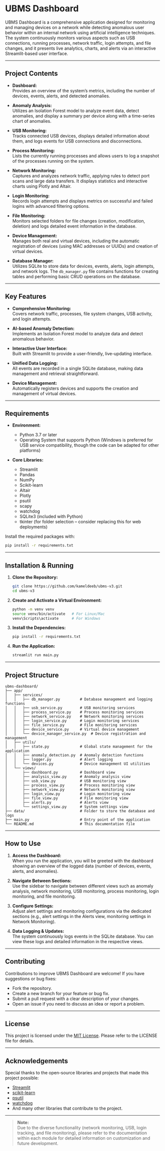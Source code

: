 
# UBMS Dashboard

UBMS Dashboard is a comprehensive application designed for monitoring and managing devices on a network while detecting anomalous user behavior within an internal network using artificial intelligence techniques. The system continuously monitors various aspects such as USB connections, running processes, network traffic, login attempts, and file changes, and it presents live analytics, charts, and alerts via an interactive Streamlit-based user interface.

---

## Project Contents

- **Dashboard:**  
  Provides an overview of the system’s metrics, including the number of devices, events, alerts, and detected anomalies.

- **Anomaly Analysis:**  
  Utilizes an Isolation Forest model to analyze event data, detect anomalies, and display a summary per device along with a time-series chart of anomalies.

- **USB Monitoring:**  
  Tracks connected USB devices, displays detailed information about them, and logs events for USB connections and disconnections.

- **Process Monitoring:**  
  Lists the currently running processes and allows users to log a snapshot of the processes running on the system.

- **Network Monitoring:**  
  Captures and analyzes network traffic, applying rules to detect port scans and large data transfers. It displays statistics and interactive charts using Plotly and Altair.

- **Login Monitoring:**  
  Records login attempts and displays metrics on successful and failed logins with advanced filtering options.

- **File Monitoring:**  
  Monitors selected folders for file changes (creation, modification, deletion) and logs detailed event information in the database.

- **Device Management:**  
  Manages both real and virtual devices, including the automatic registration of devices (using MAC addresses or UUIDs) and creation of virtual devices.

- **Database Manager:**  
  Utilizes SQLite to store data for devices, events, alerts, login attempts, and network logs. The `db_manager.py` file contains functions for creating tables and performing basic CRUD operations on the database.

---

## Key Features

- **Comprehensive Monitoring:**  
  Covers network traffic, processes, file system changes, USB activity, and login attempts.

- **AI-based Anomaly Detection:**  
  Implements an Isolation Forest model to analyze data and detect anomalous behavior.

- **Interactive User Interface:**  
  Built with Streamlit to provide a user-friendly, live-updating interface.

- **Unified Data Logging:**  
  All events are recorded in a single SQLite database, making data management and retrieval straightforward.

- **Device Management:**  
  Automatically registers devices and supports the creation and management of virtual devices.

---

## Requirements

- **Environment:**  
  - Python 3.7 or later  
  - Operating System that supports Python (Windows is preferred for USB service compatibility, though the code can be adapted for other platforms)

- **Core Libraries:**  
  - Streamlit  
  - Pandas  
  - NumPy  
  - Scikit-learn  
  - Altair  
  - Plotly  
  - psutil  
  - scapy  
  - watchdog  
  - SQLite3 (included with Python)  
  - tkinter (for folder selection – consider replacing this for web deployments)

Install the required packages with:
```bash
pip install -r requirements.txt
```

---

## Installation & Running

1. **Clone the Repository:**
   ```bash
   git clone https://github.com/kameldeeb/ubms-v3.git
   cd ubms-v3
   ```

2. **Create and Activate a Virtual Environment:**
   ```bash
   python -m venv venv
   source venv/bin/activate   # For Linux/Mac
   venv\Scripts\activate      # For Windows
   ```

3. **Install the Dependencies:**
   ```bash
   pip install -r requirements.txt
   ```

4. **Run the Application:**
   ```bash
   streamlit run main.py
   ```

---

## Project Structure

```
ubms-dashboard/
├── app/
│   ├── services/
│   │   ├── db_manager.py         # Database management and logging functions
│   │   ├── usb_service.py        # USB monitoring services
│   │   ├── process_service.py    # Process monitoring services
│   │   ├── network_service.py    # Network monitoring services
│   │   ├── login_service.py      # Login monitoring services
│   │   ├── file_service.py       # File monitoring services
│   │   ├── device_service.py     # Virtual device management
│   │   └── device_manager_service.py  # Device registration and management
│   ├── utils/
│   │   ├── state.py              # Global state management for the application
│   │   ├── anomaly_detection.py  # Anomaly detection functions
│   │   ├── logger.py             # Alert logging
│   │   └── devices.py            # Device management UI utilities
│   └── views/
│       ├── dashboard.py          # Dashboard view
│       ├── analysis_view.py      # Anomaly analysis view
│       ├── usb_view.py           # USB monitoring view
│       ├── process_view.py       # Process monitoring view
│       ├── network_view.py       # Network monitoring view
│       ├── login_view.py         # Login monitoring view
│       ├── file_view.py          # File monitoring view
│       ├── alerts.py             # Alerts view
│       └── settings_view.py      # System settings view
├── data/                         # Folder to store the database and logs
├── main.py                       # Entry point of the application
└── README.md                     # This documentation file
```

---

## How to Use

1. **Access the Dashboard:**  
   When you run the application, you will be greeted with the dashboard showing an overview of the logged data (number of devices, events, alerts, and anomalies).

2. **Navigate Between Sections:**  
   Use the sidebar to navigate between different views such as anomaly analysis, network monitoring, USB monitoring, process monitoring, login monitoring, and file monitoring.

3. **Configure Settings:**  
   Adjust alert settings and monitoring configurations via the dedicated sections (e.g., alert settings in the Alerts view, monitoring settings in Network Monitoring).

4. **Data Logging & Updates:**  
   The system continuously logs events in the SQLite database. You can view these logs and detailed information in the respective views.

---

## Contributing

Contributions to improve UBMS Dashboard are welcome! If you have suggestions or bug fixes:
- Fork the repository.
- Create a new branch for your feature or bug fix.
- Submit a pull request with a clear description of your changes.
- Open an issue if you need to discuss an idea or report a problem.

---

## License

This project is licensed under the [MIT License](LICENSE). Please refer to the LICENSE file for details.

---

## Acknowledgements

Special thanks to the open-source libraries and projects that made this project possible:
- [Streamlit](https://streamlit.io/)
- [scikit-learn](https://scikit-learn.org/)
- [psutil](https://pypi.org/project/psutil/)
- [watchdog](https://pypi.org/project/watchdog/)
- And many other libraries that contribute to the project.

---

> **Note:**  
> Due to the diverse functionality (network monitoring, USB, login tracking, and file monitoring), please refer to the documentation within each module for detailed information on customization and future development.

